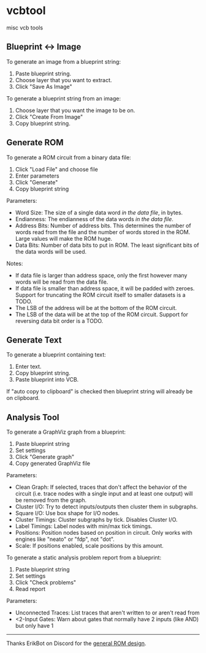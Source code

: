 # vcbtool
 misc vcb tools

## Blueprint <-> Image

To generate an image from a blueprint string:

1. Paste blueprint string.
2. Choose layer that you want to extract.
3. Click "Save As Image"

To generate a blueprint string from an image:

1. Choose layer that you want the image to be on.
2. Click "Create From Image"
3. Copy blueprint string.

## Generate ROM

To generate a ROM circuit from a binary data file:

1. Click "Load File" and choose file
2. Enter parameters
3. Click "Generate"
4. Copy blueprint string

Parameters:

- Word Size: The size of a single data word *in the data file*, in bytes.
- Endianness: The endianness of the data words *in the data file*.
- Address Bits: Number of address bits. This determines the number of words read from the file and the number of words stored in the ROM. Large values will make the ROM huge.
- Data Bits: Number of data bits to put in ROM. The least significant bits of the data words will be used.

Notes:

- If data file is larger than address space, only the first however many words will be read from the data file.
- If data file is smaller than address space, it will be padded with zeroes. Support for truncating the ROM circuit itself to smaller datasets is a TODO.
- The LSB of the address will be at the bottom of the ROM circuit.
- The LSB of the data will be at the top of the ROM circuit. Support for reversing data bit order is a TODO.

## Generate Text

To generate a blueprint containing text:

1. Enter text.
2. Copy blueprint string.
3. Paste blueprint into VCB.

If "auto copy to clipboard" is checked then blueprint string will already be on clipboard.

## Analysis Tool

To generate a GraphViz graph from a blueprint:

1. Paste blueprint string
2. Set settings
3. Click "Generate graph"
4. Copy generated GraphViz file

Parameters:

- Clean Graph: If selected, traces that don't affect the behavior of the circuit (i.e. trace nodes with a single input and at least one output) will be removed from the graph.
- Cluster I/O: Try to detect inputs/outputs then cluster them in subgraphs.
- Square I/O: Use box shape for I/O nodes.
- Cluster Timings: Cluster subgraphs by tick. Disables Cluster I/O.
- Label Timings: Label nodes with min/max tick timings.
- Positions: Position nodes based on position in circuit. Only works with engines like "neato" or "fdp", not "dot".
- Scale: If positions enabled, scale positions by this amount.

To generate a static analysis problem report from a blueprint:

1. Paste blueprint string
2. Set settings
3. Click "Check problems"
4. Read report

Parameters:

- Unconnected Traces: List traces that aren't written to or aren't read from
- <2-Input Gates: Warn about gates that normally have 2 inputs (like AND) but only have 1

---

Thanks ErikBot on Discord for the [general ROM design](https://www.youtube.com/watch?v=0oq0s3bW5Zk).
